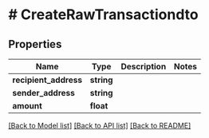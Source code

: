 # # CreateRawTransactiondto

## Properties

Name | Type | Description | Notes
------------ | ------------- | ------------- | -------------
**recipient_address** | **string** |  |
**sender_address** | **string** |  |
**amount** | **float** |  |

[[Back to Model list]](../../README.md#models) [[Back to API list]](../../README.md#endpoints) [[Back to README]](../../README.md)
